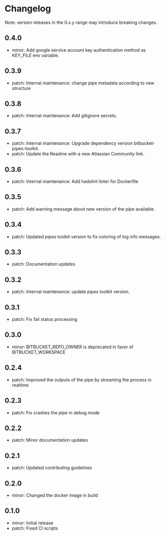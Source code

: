# Changelog
Note: version releases in the 0.x.y range may introduce breaking changes.

## 0.4.0

- minor: Add google service account key authentication method as KEY_FILE env variable.

## 0.3.9

- patch: Internal maintenance: change pipe metadata according to new structure

## 0.3.8

- patch: Internal maintenance: Add gitignore secrets.

## 0.3.7

- patch: Internal maintenance: Upgrade dependency version bitbucket-pipes-toolkit.
- patch: Update the Readme with a new Atlassian Community link.

## 0.3.6

- patch: Internal maintenance: Add hadolint linter for Dockerfile

## 0.3.5

- patch: Add warning message about new version of the pipe available.

## 0.3.4

- patch: Updated pipes toolkit version to fix coloring of log info messages.

## 0.3.3

- patch: Documentation updates

## 0.3.2

- patch: Internal maintenance: update pipes toolkit version.

## 0.3.1

- patch: Fix fail status processing

## 0.3.0

- minor: BITBUCKET_REPO_OWNER is deprecated in favor of BITBUCKET_WORKSPACE

## 0.2.4

- patch: Improved the outputs of the pipe by streaming the process in realtime

## 0.2.3

- patch: Fix crashes the pipe in debug mode

## 0.2.2

- patch: Minor documentation updates

## 0.2.1

- patch: Updated contributing guidelines

## 0.2.0

- minor: Changed the docker image in build

## 0.1.0

- minor: Initial release
- patch: Fixed CI scripts

